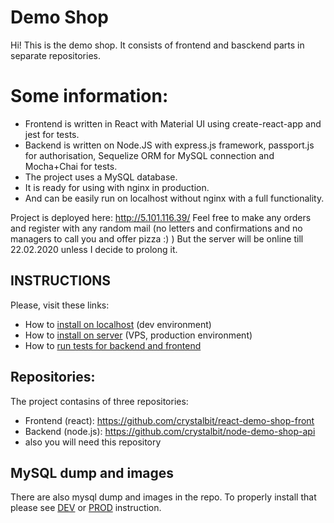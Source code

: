 # Demo Shop

Hi! This is the demo shop.
It consists of frontend and basckend parts in separate repositories.

# Some information:
* Frontend is written in React with Material UI using create-react-app and jest for tests.
* Backend is written on Node.JS with express.js framework, passport.js for authorisation, Sequelize ORM for MySQL connection and Mocha+Chai for tests.
* The project uses a MySQL database.
* It is ready for using with nginx in production.
* And can be easily run on localhost without nginx with a full functionality.

Project is deployed here: http://5.101.116.39/
Feel free to make any orders and register with any random mail (no letters and confirmations and no managers to call you and offer pizza :) )
But the server will be online till 22.02.2020 unless I decide to prolong it.

## INSTRUCTIONS

Please, visit these links:

* How to [install on localhost](./DEPLOY_DEV.md) (dev environment)
* How to [install on server](./DEPLOY_ON_SERVER.md) (VPS, production environment)
* How to [run tests for backend and frontend](./TESTING.md)

## Repositories:

The project contasins of three repositories:

* Frontend (react): https://github.com/crystalbit/react-demo-shop-front
* Backend (node.js): https://github.com/crystalbit/node-demo-shop-api
* also you will need this repository

## MySQL dump and images

There are also mysql dump and images in the repo. To properly install that please see [DEV](./DEPLOY_DEV.md) or [PROD](./DEPLOY_ON_SERVER.md) instruction.
